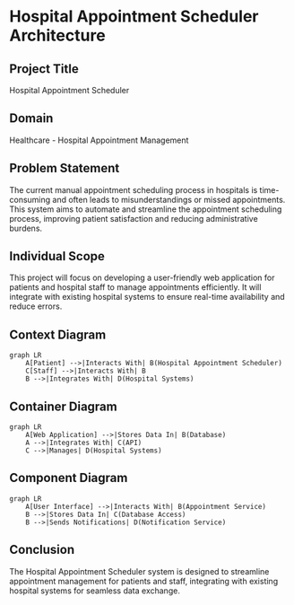 # Hospital Appointment Scheduler Architecture

## Project Title
Hospital Appointment Scheduler

## Domain
Healthcare - Hospital Appointment Management

## Problem Statement
The current manual appointment scheduling process in hospitals is time-consuming and often leads to misunderstandings or missed appointments. This system aims to automate and streamline the appointment scheduling process, improving patient satisfaction and reducing administrative burdens.

## Individual Scope
This project will focus on developing a user-friendly web application for patients and hospital staff to manage appointments efficiently. It will integrate with existing hospital systems to ensure real-time availability and reduce errors.

 ## Context Diagram
```mermaid
graph LR
    A[Patient] -->|Interacts With| B(Hospital Appointment Scheduler)
    C[Staff] -->|Interacts With| B
    B -->|Integrates With| D(Hospital Systems)
```

## Container Diagram
```mermaid
graph LR
    A[Web Application] -->|Stores Data In| B(Database)
    A -->|Integrates With| C(API)
    C -->|Manages| D(Hospital Systems)
```

## Component Diagram
```mermaid
graph LR
    A[User Interface] -->|Interacts With| B(Appointment Service)
    B -->|Stores Data In| C(Database Access)
    B -->|Sends Notifications| D(Notification Service)
```


## Conclusion
The Hospital Appointment Scheduler system is designed to streamline appointment management for patients and staff, integrating with existing hospital systems for seamless data exchange.
